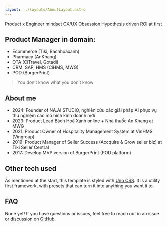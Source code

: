 ```yaml
---
layout: ../layouts/AboutLayout.astro
---
```


Product x Engineer mindset
CX/UX Obsession
Hypothesis driven
ROI at first

## Product Manager in domain:

- Ecommerce (Tiki, Bachhoaxanh)
- Pharmacy (AnKhang)
- OTA (CiTravel, Gotadi)
- CRM, SAP, HMS (CiHMS, MWG)
- POD (BurgerPrint)

> You don’t know what you don’t know

## About me

- 2024: Founder of NA.AI STUDIO, nghiên cứu các giải pháp AI phục vụ thử nghiệm các mô hình kinh doanh mới
- 2023: Product Lead Bách Hoá Xanh online + Nhà thuốc An Khang at MWG
- 2021: Product Owner of Hospitality Management System at VinHMS (Vingroup)
- 2019: Product Manager of Seller Success (Accquire & Grow seller biz) at Tiki Seller Central
- 2017: Develop MVP version of BurgerPrint (POD platform)

## Other tech used

As mentioned at the start, this template is styled with [Uno CSS](https://unocss.dev/). It is a utility first framework, with presets that can turn it into anything you want it to.

## FAQ

None yet! If you have questions or issues, feel free to reach out in an issue or discussion on [GitHub](https://github.com/studiolumina/naid).